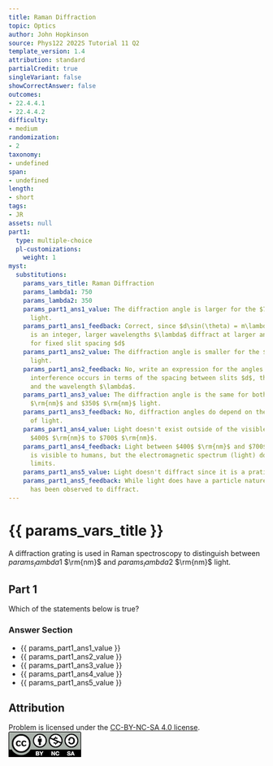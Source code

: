 ```yaml
---
title: Raman Diffraction
topic: Optics
author: John Hopkinson
source: Phys122 2022S Tutorial 11 Q2
template_version: 1.4
attribution: standard
partialCredit: true
singleVariant: false
showCorrectAnswer: false
outcomes:
- 22.4.4.1
- 22.4.4.2
difficulty:
- medium
randomization:
- 2
taxonomy:
- undefined
span:
- undefined
length:
- short
tags:
- JR
assets: null
part1:
  type: multiple-choice
  pl-customizations:
    weight: 1
myst:
  substitutions:
    params_vars_title: Raman Diffraction
    params_lambda1: 750
    params_lambda2: 350
    params_part1_ans1_value: The diffraction angle is larger for the $750$ $\rm{nm}$
      light.
    params_part1_ans1_feedback: Correct, since $d\sin(\theta) = m\lambda$ where $m$
      is an integer, larger wavelengths $\lambda$ diffract at larger angles $\theta$
      for fixed slit spacing $d$
    params_part1_ans2_value: The diffraction angle is smaller for the $750$ $\rm{nm}$
      light.
    params_part1_ans2_feedback: No, write an expression for the angles at which constructive
      interference occurs in terms of the spacing between slits $d$, the angle $\theta$,
      and the wavelength $\lambda$.
    params_part1_ans3_value: The diffraction angle is the same for both the $750$
      $\rm{nm}$ and $350$ $\rm{nm}$ light.
    params_part1_ans3_feedback: No, diffraction angles do depend on the wavelength
      of light.
    params_part1_ans4_value: Light doesn't exist outside of the visible range from
      $400$ $\rm{nm}$ to $700$ $\rm{nm}$.
    params_part1_ans4_feedback: Light between $400$ $\rm{nm}$ and $700$ $\rm{nm}$
      is visible to humans, but the electromagnetic spectrum (light) does not have
      limits.
    params_part1_ans5_value: Light doesn't diffract since it is a praticle.
    params_part1_ans5_feedback: While light does have a particle nature, it is also
      has been observed to diffract.
---
```

# {{ params_vars_title }}
A diffraction grating is used in Raman spectroscopy to distinguish between ${{ params_lambda1 }}$ $\rm{nm}$ and ${{ params_lambda2 }}$ $\rm{nm}$ light.

## Part 1

Which of the statements below is true?

### Answer Section

- {{ params_part1_ans1_value }}
- {{ params_part1_ans2_value }}
- {{ params_part1_ans3_value }}
- {{ params_part1_ans4_value }}
- {{ params_part1_ans5_value }}

## Attribution

Problem is licensed under the [CC-BY-NC-SA 4.0 license](https://creativecommons.org/licenses/by-nc-sa/4.0/).<br> ![The Creative Commons 4.0 license requiring attribution-BY, non-commercial-NC, and share-alike-SA license.](https://raw.githubusercontent.com/firasm/bits/master/by-nc-sa.png)